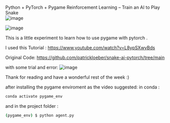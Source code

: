  Python + PyTorch + Pygame Reinforcement Learning – Train an AI to Play Snake  
![image](https://github.com/user-attachments/assets/3393503a-73d1-45b0-9d9b-040250b94842)

![image](https://github.com/user-attachments/assets/c9473e53-3334-4ed1-9953-20f0d99a0092)

This is a little experiment to learn how to use pygame with pytorch . 

I used this Tutorial : 
https://www.youtube.com/watch?v=L8ypSXwyBds 

Original Code: 
https://github.com/patrickloeber/snake-ai-pytorch/tree/main

with some trial and error:
![image](https://github.com/user-attachments/assets/aca5bc73-5b22-4052-9842-ff65a22dc8b8)


Thank for reading and have a wonderful  rest of the week :) 

after installing the pygame enviroment as the video suggested:
in conda : 
```bash
conda activate pygame_env
```
and in the project folder : 
```bash
(pygame_env) $ python agent.py
```
